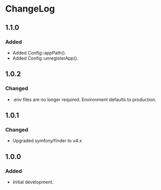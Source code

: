 # ChangeLog

## 1.1.0

### Added
- Added Config::appPath().
- Added Config::unregisterApp().


## 1.0.2

### Changed
- .env files are no longer required. Environment defaults to production.


## 1.0.1

### Changed
- Upgraded symfony/finder to v4.x


## 1.0.0

### Added
- Initial development.
